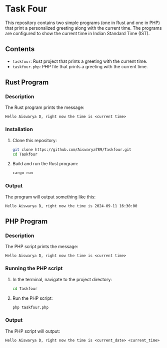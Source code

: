 # Task Four

This repository contains two simple programs (one in Rust and one in PHP) that print a personalized greeting along with the current time. The programs are configured to show the current time in Indian Standard Time (IST).

## Contents

- `taskfour`: Rust project that prints a greeting with the current time.
- `taskfour.php`: PHP file that prints a greeting with the current time.

## Rust Program

### Description

The Rust program prints the message:

```
Hello Aiswarya D, right now the time is <current time>
```

### Installation

1. Clone this repository:

    ```bash
    git clone https://github.com/Aiswarya789/Taskfour.git
    cd Taskfour
    ```

2. Build and run the Rust program:

    ```bash
    cargo run
    ```

### Output

The program will output something like this:

```
Hello Aiswarya D, right now the time is 2024-09-11 16:30:00
```

## PHP Program

### Description

The PHP script prints the message:

```
Hello Aiswarya D, right now the time is <current time>
```

### Running the PHP script

1. In the terminal, navigate to the project directory:

    ```bash
    cd Taskfour
    ```

2. Run the PHP script:

    ```bash
    php taskfour.php
    ```

### Output

The PHP script will output:

```
Hello Aiswarya D, right now the time is <current_date> <current_time>
```
